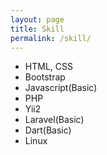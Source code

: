 ```yaml
---
layout: page
title: Skill
permalink: /skill/
---
```


* HTML, CSS
* Bootstrap
* Javascript(Basic)
* PHP
* Yii2
* Laravel(Basic)
* Dart(Basic)
* Linux